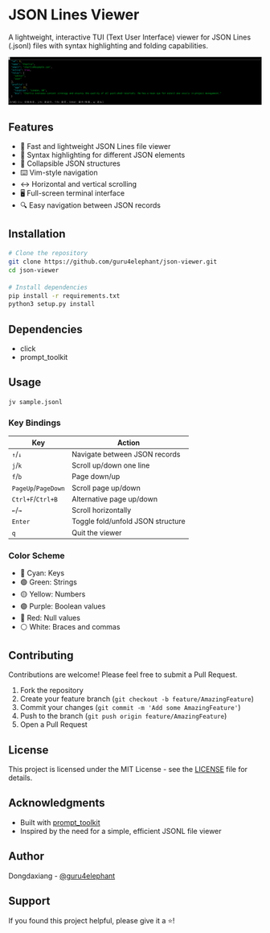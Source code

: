 
# JSON Lines Viewer

A lightweight, interactive TUI (Text User Interface) viewer for JSON Lines (.jsonl) files with syntax highlighting and folding capabilities.

![Screenshot placeholder](screen.png)

## Features

- 🚀 Fast and lightweight JSON Lines file viewer
- 🎨 Syntax highlighting for different JSON elements
- 📂 Collapsible JSON structures
- ⌨️ Vim-style navigation
- ↔️ Horizontal and vertical scrolling
- 🖥️ Full-screen terminal interface
- 🔍 Easy navigation between JSON records

## Installation

```bash
# Clone the repository
git clone https://github.com/guru4elephant/json-viewer.git
cd json-viewer

# Install dependencies
pip install -r requirements.txt
python3 setup.py install
```

## Dependencies

- click
- prompt_toolkit

## Usage

```bash
jv sample.jsonl
```

### Key Bindings

| Key | Action |
|-----|--------|
| `↑`/`↓` | Navigate between JSON records |
| `j`/`k` | Scroll up/down one line |
| `f`/`b` | Page down/up |
| `PageUp`/`PageDown` | Scroll page up/down |
| `Ctrl+F`/`Ctrl+B` | Alternative page up/down |
| `←`/`→` | Scroll horizontally |
| `Enter` | Toggle fold/unfold JSON structure |
| `q` | Quit the viewer |

### Color Scheme

- 🔵 Cyan: Keys
- 🟢 Green: Strings
- 🟡 Yellow: Numbers
- 🟣 Purple: Boolean values
- 🔴 Red: Null values
- ⚪ White: Braces and commas

## Contributing

Contributions are welcome! Please feel free to submit a Pull Request.

1. Fork the repository
2. Create your feature branch (`git checkout -b feature/AmazingFeature`)
3. Commit your changes (`git commit -m 'Add some AmazingFeature'`)
4. Push to the branch (`git push origin feature/AmazingFeature`)
5. Open a Pull Request

## License

This project is licensed under the MIT License - see the [LICENSE](LICENSE) file for details.

## Acknowledgments

- Built with [prompt_toolkit](https://github.com/prompt-toolkit/python-prompt-toolkit)
- Inspired by the need for a simple, efficient JSONL file viewer

## Author

Dongdaxiang - [@guru4elephant](https://github.com/guru4elephant)

## Support

If you found this project helpful, please give it a ⭐️!

